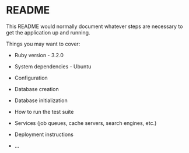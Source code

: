 # README

This README would normally document whatever steps are necessary to get the
application up and running.

Things you may want to cover:

* Ruby version - 3.2.0

* System dependencies - Ubuntu

* Configuration

* Database creation

* Database initialization

* How to run the test suite

* Services (job queues, cache servers, search engines, etc.)

* Deployment instructions

* ...

